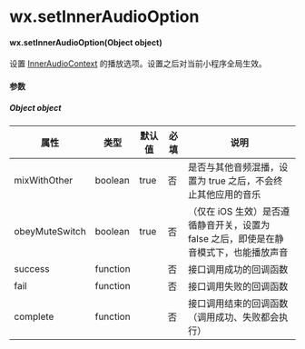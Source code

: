 # wx.setInnerAudioOption

#### wx.setInnerAudioOption(Object object)

设置 [InnerAudioContext](./InnerAudioContext.md) 的播放选项。设置之后对当前小程序全局生效。

#### 参数

##### Object object

属性             | 类型       | 默认值  | 必填 | 说明                                               
-------------- | -------- | ---- | -- | -------------------------------------------------
mixWithOther   | boolean  | true | 否  | 是否与其他音频混播，设置为 true 之后，不会终止其他应用的音乐            
obeyMuteSwitch | boolean  | true | 否  | （仅在 iOS 生效）是否遵循静音开关，设置为 false 之后，即使是在静音模式下，也能播放声音
success        | function |      | 否  | 接口调用成功的回调函数                                      
fail           | function |      | 否  | 接口调用失败的回调函数                                      
complete       | function |      | 否  | 接口调用结束的回调函数（调用成功、失败都会执行）    

